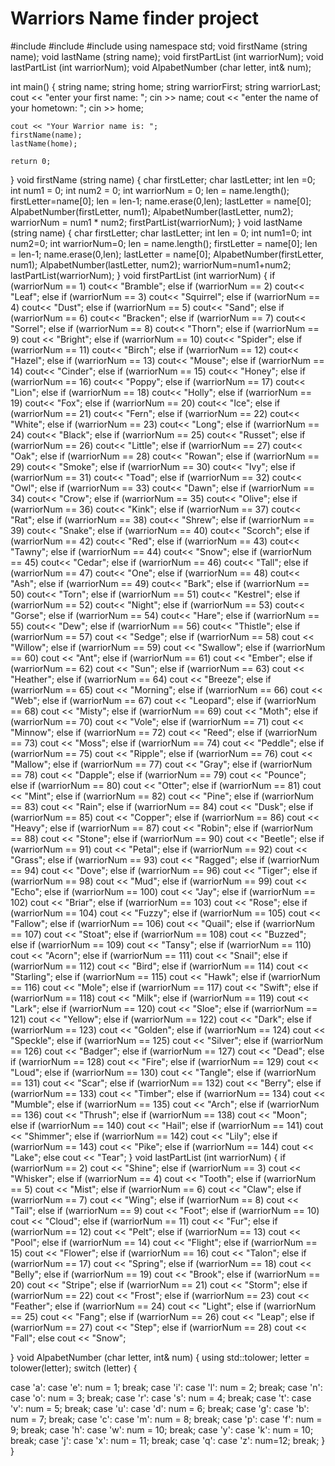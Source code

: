 # Warriors Name finder project
#include <iostream>
#include <fstream>
#include <string>
using namespace std;
void firstName (string name);
void lastName (string name);
void firstPartList (int warriorNum);
void lastPartList (int warriorNum);
void AlpabetNumber (char letter, int& num);

int main()
{
    string name;
    string home;
    string warriorFirst;
    string warriorLast;
    cout << "enter your first name: ";
    cin >> name;
    cout << "enter the name of your hometown: ";
    cin >> home;

    cout << "Your Warrior name is: ";
    firstName(name);
    lastName(home);

    return 0;
}
void firstName (string name)
{
    char firstLetter;
    char lastLetter;
    int len =0;
    int num1 = 0;
    int num2 = 0;
    int warriorNum = 0;
    len = name.length();
    firstLetter=name[0];
    len = len-1;
    name.erase(0,len);
    lastLetter = name[0];
    AlpabetNumber(firstLetter, num1);
    AlpabetNumber(lastLetter, num2);
    warriorNum = num1 * num2;
    firstPartList(warriorNum);
}
void lastName (string name)
{
    char firstLetter;
    char lastLetter;
    int len = 0;
    int num1=0;
    int num2=0;
    int warriorNum=0;
    len = name.length();
    firstLetter = name[0];
    len = len-1;
    name.erase(0,len);
    lastLetter = name[0];
    AlpabetNumber(firstLetter, num1);
    AlpabetNumber(lastLetter, num2);
    warriorNum=num1+num2;
    lastPartList(warriorNum);
}
void firstPartList (int warriorNum)
{
    if (warriorNum == 1)
        cout<< "Bramble";
    else if (warriorNum == 2)
        cout<< "Leaf";
    else if (warriorNum == 3)
        cout<< "Squirrel";
    else if (warriorNum == 4)
        cout<< "Dust";
    else if (warriorNum == 5)
        cout<< "Sand";
    else if (warriorNum == 6)
        cout<< "Bracken";
    else if (warriorNum == 7)
        cout<< "Sorrel";
    else if (warriorNum == 8)
        cout<< "Thorn";
    else if (warriorNum == 9)
        cout << "Bright";
    else if (warriorNum == 10)
        cout<< "Spider";
    else if (warriorNum == 11)
        cout<< "Birch";
    else if (warriorNum == 12)
        cout<< "Hazel";
    else if (warriorNum == 13)
        cout<< "Mouse";
    else if (warriorNum == 14)
        cout<< "Cinder";
    else if (warriorNum == 15)
        cout<< "Honey";
    else if (warriorNum == 16)
        cout<< "Poppy";
    else if (warriorNum == 17)
        cout<< "Lion";
    else if (warriorNum == 18)
        cout<< "Holly";
    else if (warriorNum == 19)
        cout<< "Fox";
    else if (warriorNum == 20)
        cout<< "Ice";
    else if (warriorNum == 21)
        cout<<  "Fern";
    else if (warriorNum == 22)
        cout<< "White";
    else if (warriorNum == 23)
        cout<< "Long";
    else if (warriorNum == 24)
        cout<< "Black";
    else if (warriorNum == 25)
        cout<< "Russet";
    else if (warriorNum == 26)
        cout<< "Little";
    else if (warriorNum == 27)
        cout<< "Oak";
    else if (warriorNum == 28)
        cout<<  "Rowan";
    else if (warriorNum == 29)
        cout<<  "Smoke";
    else if (warriorNum == 30)
        cout<<  "Ivy";
    else if (warriorNum == 31)
       cout<<  "Toad";
    else if (warriorNum == 32)
        cout<<  "Owl";
    else if (warriorNum == 33)
        cout<<  "Dawn";
    else if (warriorNum == 34)
        cout<<  "Crow";
    else if (warriorNum == 35)
        cout<<  "Olive";
    else if (warriorNum == 36)
        cout<< "Kink";
    else if (warriorNum == 37)
        cout<<  "Rat";
    else if (warriorNum == 38)
        cout<<  "Shrew";
    else if (warriorNum == 39)
        cout<<  "Snake";
    else if (warriorNum == 40)
        cout<<  "Scorch";
    else if (warriorNum == 42)
        cout<<  "Red";
    else if (warriorNum == 43)
        cout<<  "Tawny";
    else if (warriorNum == 44)
        cout<<  "Snow";
    else if (warriorNum == 45)
        cout<<  "Cedar";
    else if (warriorNum == 46)
        cout<< "Tall";
    else if (warriorNum == 47)
        cout<< "One";
    else if (warriorNum == 48)
        cout<<  "Ash";
    else if (warriorNum == 49)
        cout<<  "Bark";
    else if (warriorNum == 50)
        cout<<  "Torn";
    else if (warriorNum == 51)
        cout<<  "Kestrel";
    else if (warriorNum == 52)
        cout<<  "Night";
    else if (warriorNum == 53)
        cout<<  "Gorse";
    else if (warriorNum == 54)
        cout<< "Hare";
    else if (warriorNum == 55)
        cout<< "Dew";
    else if (warriorNum == 56)
        cout<< "Thistle";
    else if (warriorNum == 57)
        cout << "Sedge";
    else if (warriorNum == 58)
        cout << "Willow";
    else if (warriorNum == 59)
        cout << "Swallow";
    else if (warriorNum == 60)
        cout << "Ant";
    else if (warriorNum == 61)
        cout << "Ember";
    else if (warriorNum == 62)
        cout << "Sun";
    else if (warriorNum == 63)
        cout << "Heather";
    else if (warriorNum == 64)
        cout << "Breeze";
    else if (warriorNum == 65)
        cout << "Morning";
    else if (warriorNum == 66)
        cout << "Web";
    else if (warriorNum == 67)
        cout << "Leopard";
    else if (warriorNum == 68)
        cout << "Misty";
    else if (warriorNum == 69)
        cout << "Moth";
    else if (warriorNum == 70)
        cout << "Vole";
    else if (warriorNum == 71)
        cout << "Minnow";
    else if (warriorNum == 72)
        cout << "Reed";
    else if (warriorNum == 73)
        cout << "Moss";
    else if (warriorNum == 74)
        cout << "Peddle";
    else if (warriorNum == 75)
        cout << "Ripple";
    else if (warriorNum == 76)
        cout << "Mallow";
    else if (warriorNum == 77)
        cout << "Gray";
    else if (warriorNum == 78)
        cout << "Dapple";
    else if (warriorNum == 79)
        cout << "Pounce";
    else if (warriorNum == 80)
        cout << "Otter";
    else if (warriorNum == 81)
        cout << "Mint";
    else if (warriorNum == 82)
        cout << "Pine";
    else if (warriorNum == 83)
        cout << "Rain";
    else if (warriorNum == 84)
        cout << "Dusk";
    else if (warriorNum == 85)
        cout << "Copper";
    else if (warriorNum == 86)
        cout << "Heavy";
    else if (warriorNum == 87)
        cout << "Robin";
    else if (warriorNum == 88)
        cout << "Stone";
    else if (warriorNum == 90)
        cout << "Beetle";
    else if (warriorNum == 91)
        cout << "Petal";
    else if (warriorNum == 92)
        cout << "Grass";
    else if (warriorNum == 93)
        cout << "Ragged";
    else if (warriorNum == 94)
        cout << "Dove";
    else if (warriorNum == 96)
        cout << "Tiger";
    else if (warriorNum == 98)
        cout << "Mud";
    else if (warriorNum == 99)
        cout << "Echo";
    else if (warriorNum == 100)
        cout << "Jay";
    else if (warriorNum == 102)
        cout << "Briar";
    else if (warriorNum == 103)
        cout << "Rose";
    else if (warriorNum == 104)
        cout << "Fuzzy";
    else if (warriorNum == 105)
        cout << "Fallow";
    else if (warriorNum == 106)
        cout << "Quail";
    else if (warriorNum == 107)
        cout << "Stoat";
    else if (warriorNum == 108)
        cout << "Buzzed";
    else if (warriorNum == 109)
        cout << "Tansy";
    else if (warriorNum == 110)
        cout << "Acorn";
    else if (warriorNum == 111)
        cout << "Snail";
    else if (warriorNum == 112)
        cout << "Bird";
    else if (warriorNum == 114)
        cout << "Starling";
    else if (warriorNum == 115)
        cout << "Hawk";
    else if (warriorNum == 116)
        cout << "Mole";
    else if (warriorNum == 117)
        cout << "Swift";
    else if (warriorNum == 118)
        cout << "Milk";
    else if (warriorNum == 119)
        cout << "Lark";
    else if (warriorNum == 120)
        cout << "Sloe";
    else if (warriorNum == 121)
        cout << "Yellow";
    else if (warriorNum == 122)
        cout << "Dark";
    else if (warriorNum == 123)
        cout << "Golden";
    else if (warriorNum == 124)
        cout << "Speckle";
    else if (warriorNum == 125)
        cout << "Silver";
    else if (warriorNum == 126)
        cout << "Badger";
    else if (warriorNum == 127)
        cout << "Dead";
    else if (warriorNum == 128)
        cout << "Fire";
    else if (warriorNum == 129)
        cout << "Loud";
    else if (warriorNum == 130)
        cout << "Tangle";
    else if (warriorNum == 131)
        cout << "Scar";
    else if (warriorNum == 132)
        cout << "Berry";
    else if (warriorNum == 133)
        cout << "Timber";
    else if (warriorNum == 134)
        cout << "Mumble";
    else if (warriorNum == 135)
        cout << "Arch";
    else if (warriorNum == 136)
        cout << "Thrush";
    else if (warriorNum == 138)
        cout << "Moon";
    else if (warriorNum == 140)
        cout << "Hail";
    else if (warriorNum == 141)
        cout << "Shimmer";
    else if (warriorNum == 142)
        cout << "Lily";
    else if (warriorNum == 143)
        cout << "Pike";
    else if (warriorNum == 144)
        cout << "Lake";
    else
        cout << "Tear";
}
void lastPartList (int warriorNum)
{
    if (warriorNum == 2)
        cout << "Shine";
    else if (warriorNum == 3)
        cout << "Whisker";
    else if (warriorNum == 4)
        cout << "Tooth";
    else if (warriorNum == 5)
        cout << "Mist";
    else if (warriorNum == 6)
        cout << "Claw";
    else if (warriorNum == 7)
        cout << "Wing";
    else if (warriorNum == 8)
        cout << "Tail";
    else if (warriorNum == 9)
        cout << "Foot";
    else if (warriorNum == 10)
        cout << "Cloud";
    else if (warriorNum == 11)
        cout << "Fur";
    else if (warriorNum == 12)
        cout << "Pelt";
    else if (warriorNum == 13)
        cout << "Pool";
    else if (warriorNum == 14)
        cout << "Flight";
    else if (warriorNum == 15)
        cout << "Flower";
    else if (warriorNum == 16)
        cout << "Talon";
    else if (warriorNum == 17)
        cout << "Spring";
    else if (warriorNum == 18)
        cout << "Belly";
    else if (warriorNum == 19)
        cout << "Brook";
    else if (warriorNum == 20)
        cout << "Stripe";
    else if (warriorNum == 21)
        cout << "Storm";
    else if (warriorNum == 22)
        cout << "Frost";
    else if (warriorNum == 23)
        cout << "Feather";
    else if (warriorNum == 24)
        cout << "Light";
    else if (warriorNum == 25)
        cout << "Fang";
    else if (warriorNum == 26)
        cout << "Leap";
    else if (warriorNum == 27)
        cout << "Step";
    else if (warriorNum == 28)
        cout << "Fall";
    else
        cout << "Snow";

}
void AlpabetNumber (char letter, int& num)
{
     using std::tolower;
        letter = tolower(letter);
    switch (letter)
    {

case 'a':
case 'e':
    num = 1;
    break;
case 'i':
case 'l':
    num = 2;
    break;
case 'n':
case 'o':
    num = 3;
    break;
case 'r':
case 's':
    num = 4;
    break;
case 't':
case 'v':
    num = 5;
    break;
case 'u':
case 'd':
    num = 6;
    break;
case 'g':
case 'b':
    num = 7;
    break;
case 'c':
case 'm':
    num = 8;
    break;
case 'p':
case 'f':
    num = 9;
    break;
case 'h':
case 'w':
    num = 10;
    break;
case 'y':
case 'k':
    num = 10;
    break;
case 'j':
case 'x':
    num = 11;
    break;
case 'q':
case 'z':
    num=12;
    break;
}
}

